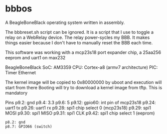 # bbbos
A BeagleBoneBlack operating system written in assembly.

The bbbreset.sh script can be ignored. It is a script that I use to toggle a relay on a WebRelay device. The relay
power-sycles my BBB. It makes things easier because I don't have to manually reset the BBB each time.

This software was working with a mcp23s18 port expander chip, a 25aa256 eeprom and uart1 on max232

BeagleBoneBlack
SoC: AM3359
    CPU: Cortex-a8 (armv7 architecture)
    PIC:
    Timer
    Ethernet

The kernel image will be copied to 0x80000000 by uboot and execution will start from there
Booting will try to download a kernel image from tftp. This is mandatory

Pins
    p9.2: gnd
    p9.4: 3.3
    p9.6: 5
    p9.12: gpio60: int pin of mcp23s18
    p9.24: uart1 tx
    p9.26: uart1 rx
    p9.28: spi1 chip select 0 (mcp23s18)
    p9.29: spi1 MOSI
    p9.30: spi1 MISO
    p9.31: spi1 CLK
    p9.42: spi1 chip select 1 (eeprom)

    p8.2: gnd
    p8.7: GPIO66 (switch)

